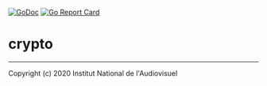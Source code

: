 [![GoDoc](https://godoc.org/github.com/arnumina/crypto?status.svg)](https://godoc.org/github.com/arnumina/crypto)
[![Go Report Card](https://goreportcard.com/badge/github.com/arnumina/crypto)](https://goreportcard.com/report/github.com/arnumina/crypto)

# crypto

---
Copyright (c) 2020 Institut National de l'Audiovisuel
